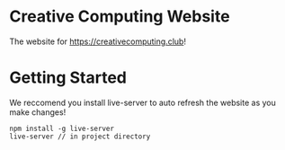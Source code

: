 # Creative Computing Website

The website for <https://creativecomputing.club>!

# Getting Started 

We reccomend you install live-server to auto refresh the website as you make changes! 

    npm install -g live-server
    live-server // in project directory